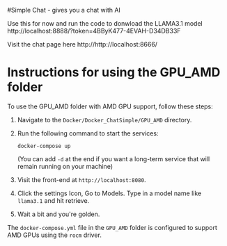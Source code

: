 #Simple Chat - gives you a chat with AI

Use this for now and run the code to donwload the LLAMA3.1 model
http://localhost:8888/?token=4BByK477-4EVAH-D34DB33F

Visit the chat page here
http://http://localhost:8666/

# Instructions for using the GPU_AMD folder

To use the GPU_AMD folder with AMD GPU support, follow these steps:

1. Navigate to the `Docker/Docker_ChatSimple/GPU_AMD` directory.
2. Run the following command to start the services:
   ```
   docker-compose up
   ```
   (You can add `-d` at the end if you want a long-term service that will remain running on your machine)

3. Visit the front-end at `http://localhost:8080`.
4. Click the settings Icon, Go to Models. Type in a model name like `llama3.1` and hit retrieve.
5. Wait a bit and you're golden.

The `docker-compose.yml` file in the `GPU_AMD` folder is configured to support AMD GPUs using the `rocm` driver.
